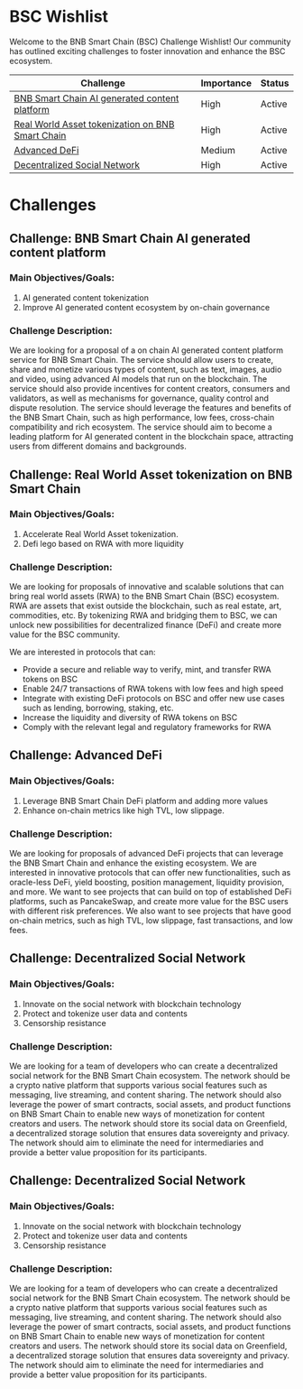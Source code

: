 # BSC Wishlist

Welcome to the BNB Smart Chain (BSC) Challenge Wishlist! Our community has outlined exciting challenges to foster innovation and enhance the BSC ecosystem. 

| Challenge                                                    | Importance | Status |
| ------------------------------------------------------------ | ---------- | ------ |
| [BNB Smart Chain AI generated content platform](#challenge-bnb-smart-chain-ai-generated-content-platform) | High       | Active |
| [Real World Asset tokenization on BNB Smart Chain](#challenge-real-world-asset-tokenization-on-bnb-smart-chain) | High       | Active |
| [Advanced DeFi](#challenge-advanced-defi)                    | Medium     | Active |
| [Decentralized Social Network](#challenge-decentralized-social-network) | High       | Active |



# Challenges


## Challenge: BNB Smart Chain AI generated content platform 

### Main Objectives/Goals:
1. AI generated content tokenization
2. Improve AI generated content ecosystem by on-chain governance

### Challenge Description:
We are looking for a proposal of a on chain AI generated content platform service for BNB Smart Chain. The service should allow users to create, share and monetize various types of content, such as text, images, audio and video, using advanced AI models that run on the blockchain. The service should also provide incentives for content creators, consumers and validators, as well as mechanisms for governance, quality control and dispute resolution. The service should leverage the features and benefits of the BNB Smart Chain, such as high performance, low fees, cross-chain compatibility and rich ecosystem. The service should aim to become a leading platform for AI generated content in the blockchain space, attracting users from different domains and backgrounds.



## Challenge: Real World Asset tokenization on BNB Smart Chain

### Main Objectives/Goals:

1. Accelerate Real World Asset tokenization.
2. Defi lego based on RWA with more liquidity

### Challenge Description:

We are looking for proposals of innovative and scalable solutions that can bring real world assets (RWA) to the BNB Smart Chain (BSC) ecosystem. RWA are assets that exist outside the blockchain, such as real estate, art, commodities, etc. By tokenizing RWA and bridging them to BSC, we can unlock new possibilities for decentralized finance (DeFi) and create more value for the BSC community.

We are interested in protocols that can:

- Provide a secure and reliable way to verify, mint, and transfer RWA tokens on BSC
- Enable 24/7 transactions of RWA tokens with low fees and high speed
- Integrate with existing DeFi protocols on BSC and offer new use cases such as lending, borrowing, staking, etc.
- Increase the liquidity and diversity of RWA tokens on BSC
- Comply with the relevant legal and regulatory frameworks for RWA



## Challenge: Advanced DeFi

### Main Objectives/Goals:

1. Leverage BNB Smart Chain DeFi platform and adding more values
2. Enhance on-chain metrics like high TVL, low slippage.

### Challenge Description:

We are looking for proposals of advanced DeFi projects that can leverage the BNB Smart Chain and enhance the existing ecosystem. We are interested in innovative protocols that can offer new functionalities, such as oracle-less DeFi, yield boosting, position management, liquidity provision, and more. We want to see projects that can build on top of established DeFi platforms, such as PancakeSwap, and create more value for the BSC users with different risk preferences. We also want to see projects that have good on-chain metrics, such as high TVL, low slippage, fast transactions, and low fees. 



## Challenge: Decentralized Social Network 

### Main Objectives/Goals:

1. Innovate on the social network with blockchain technology
2. Protect and tokenize user data and contents
3. Censorship resistance

### Challenge Description:

We are looking for a team of developers who can create a decentralized social network for the BNB Smart Chain ecosystem. The network should be a crypto native platform that supports various social features such as messaging, live streaming, and content sharing. The network should also leverage the power of smart contracts, social assets, and product functions on BNB Smart Chain to enable new ways of monetization for content creators and users. The network should store its social data on Greenfield, a decentralized storage solution that ensures data sovereignty and privacy. The network should aim to eliminate the need for intermediaries and provide a better value proposition for its participants. 


## Challenge: Decentralized Social Network 

### Main Objectives/Goals:

1. Innovate on the social network with blockchain technology
2. Protect and tokenize user data and contents
3. Censorship resistance

### Challenge Description:

We are looking for a team of developers who can create a decentralized social network for the BNB Smart Chain ecosystem. The network should be a crypto native platform that supports various social features such as messaging, live streaming, and content sharing. The network should also leverage the power of smart contracts, social assets, and product functions on BNB Smart Chain to enable new ways of monetization for content creators and users. The network should store its social data on Greenfield, a decentralized storage solution that ensures data sovereignty and privacy. The network should aim to eliminate the need for intermediaries and provide a better value proposition for its participants. 
